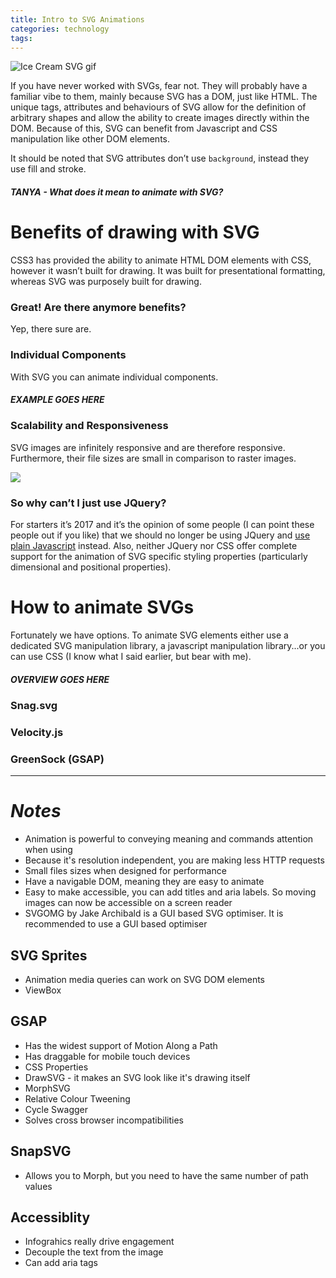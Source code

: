 ```yaml
---
title: Intro to SVG Animations
categories: technology
tags:
---
```


![Ice Cream SVG gif](https://cdn-images-1.medium.com/max/800/1*7niSaqGN_IwJcwHbsqxHAQ.gif)

If you have never worked with SVGs, fear not. They will probably have a familiar vibe to them, mainly because SVG has a DOM, just like HTML. The unique tags, attributes and behaviours of SVG allow for the definition of arbitrary shapes and allow the ability to create images directly within the DOM. Because of this, SVG can benefit from Javascript and CSS manipulation like other DOM elements.  

It should be noted that SVG attributes don’t use `background`, instead they use fill and stroke.

##### _TANYA - What does it mean to animate with SVG?_

# Benefits of drawing with SVG
CSS3 has provided the ability to animate HTML DOM elements with CSS, however it wasn’t built for drawing. It was built for presentational formatting, whereas SVG was purposely built for drawing.

### Great! Are there anymore benefits?
Yep, there sure are.

### Individual Components
With SVG you can animate individual components.

##### EXAMPLE GOES HERE

### Scalability and Responsiveness
SVG images are infinitely responsive and are therefore responsive. Furthermore, their file sizes are small in comparison to raster images.

![](https://cdn-images-1.medium.com/max/800/0*9kjCwkCs_CIlJO9k.gif)

### So why can’t I just use JQuery?
For starters it’s 2017 and it’s the opinion of some people (I can point these people out if you like) that we should no longer be using JQuery and [use plain Javascript](http://lennydevelops.com/javascript/shouldnt-use-jquery-plain-javascript) instead. Also, neither JQuery nor CSS offer complete support for the animation of SVG specific styling properties (particularly dimensional and positional properties).

# How to animate SVGs
Fortunately we have options. To animate SVG elements either use a dedicated SVG manipulation library, a javascript manipulation library...or you can use CSS (I know what I said earlier, but bear with me).

##### _OVERVIEW GOES HERE_

### Snag.svg
### Velocity.js
### GreenSock (GSAP)
---

# _Notes_
- Animation is powerful to conveying meaning and commands attention when using
- Because it's resolution independent, you are making less HTTP requests
- Small files sizes when designed for performance
- Have a navigable DOM, meaning they are easy to animate
- Easy to make accessible, you can add titles and aria labels. So moving images can now be accessible on a screen reader
- SVGOMG by Jake Archibald is a GUI based SVG optimiser. It is recommended to use a GUI based optimiser

## SVG Sprites
- Animation media queries can work on SVG DOM elements
- ViewBox

## GSAP
- Has the widest support of Motion Along a Path
- Has draggable for mobile touch devices
- CSS Properties
- DrawSVG - it makes an SVG look like it's drawing itself
- MorphSVG
- Relative Colour Tweening
- Cycle Swagger
- Solves cross browser incompatibilities

## SnapSVG
- Allows you to Morph, but you need to have the same number of path values

## Accessiblity
- Infograhics really drive engagement
- Decouple the text from the image
- Can add aria tags
